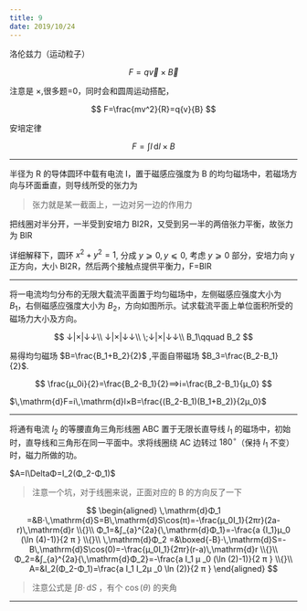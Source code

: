 ```yaml
---
title: 9
date: 2019/10/24
---
```


洛伦兹力（运动粒子）

$$
F=q\vec{v}×\vec{B}
$$

注意是 ×,很多题=0，同时会和圆周运动搭配，

$$
F=\frac{mv^2}{R}=q{v}{B}
$$

安培定律

$$
F=∫_{}^{}{I\,\mathrm{d}l×B}
$$

---

半径为 R 的导体圆环中载有电流 I，置于磁感应强度为 B 的均匀磁场中，若磁场方向与环面垂直，则导线所受的张力为

> 张力就是某一截面上，一边对另一边的作用力

把线圈对半分开，一半受到安培力 BI2R，又受到另一半的两倍张力平衡，故张力为 BIR

详细解释下，圆环 $x^2+y^2=1$, 分成 $y⩾0,y⩽0$, 考虑 $y⩾0$ 部分，安培力向 y 正方向，大小 BI2R，然后两个接触点提供平衡力，F=BIR

---

将一电流均匀分布的无限大载流平面置于均匀磁场中，左侧磁感应强度大小为 $B_1$，右侧磁感应强度大小为 $B_2$，方向如图所示。试求载流平面上单位面积所受的磁场力大小及方向。

$$
↓|×|↓↓\\
↓|×|↓↓\\
\;↓|×|↓↓\\
B_1\qquad B_2
$$

易得均匀磁场 $B=\frac{B_1+B_2}{2}$ ,平面自带磁场 $B_3=\frac{B_2-B_1}{2}$.

$$
\frac{μ_0i}{2}=\frac{B_2-B_1}{2}⟹i=\frac{B_2-B_1}{μ_0}
$$

$\,\mathrm{d}F=i\,\mathrm{d}l×B=\frac{(B_2-B_1)(B_1+B_2)}{2μ_0}$

---

将通有电流 $I_2$ 的等腰直角三角形线圈 ABC 置于无限长直导线 $I_1$ 的磁场中，初始时，直导线和三角形在同一平面中。求将线圈绕 AC 边转过 $180^\circ$（保持 $I_1$ 不变）时，磁力所做的功。

$A=I\DeltaΦ=I_2(Φ_2-Φ_1)$

> 注意一个坑，对于线圈来说，正面对应的 B 的方向反了一下

$$
\begin{aligned}
\,\mathrm{d}Φ_1 =&B⋅\,\mathrm{d}S=B\,\mathrm{d}S\cos(π)=-\frac{μ_0I_1}{2πr}(2a-r)\,\mathrm{d}r
\\{}\\
Φ_1=&∫_{a}^{2a}{\,\mathrm{d}Φ_1}=-\frac{a {I_1}μ_0 (\ln (4)-1)}{2 π }
\\{}\\
\,\mathrm{d}Φ_2 =&\boxed{-B}⋅\,\mathrm{d}S=-B\,\mathrm{d}S\cos(0)=-\frac{μ_0I_1}{2πr}(r-a)\,\mathrm{d}r
\\{}\\
Φ_2=&∫_{a}^{2a}{\,\mathrm{d}Φ_2}=-\frac{a I_1 μ _0 (\ln (2)-1)}{2 π }
\\{}\\
A=&I_2(Φ_2-Φ_1)=\frac{a I_1 I_2μ _0 \ln (2)}{2 π }
\end{aligned}
$$

> 注意公式是 $∫{B⋅}\,\mathrm{d}{S}$ ，有个 $\cos(θ)$ 的夹角

---
